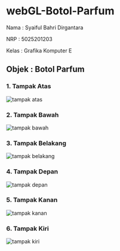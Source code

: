 # webGL-Botol-Parfum

Nama  : Syaiful Bahri Dirgantara

NRP   : 5025201203

Kelas : Grafika Komputer E

## Objek : Botol Parfum

### 1. Tampak Atas
![tampak atas](https://user-images.githubusercontent.com/82220673/210080003-8772d654-c4c7-492c-9756-0b46e3a1c8b3.jpg)

### 2. Tampak Bawah
![tampak bawah](https://user-images.githubusercontent.com/82220673/210080023-01dba6b7-7f73-4f74-a482-ded5b6423382.jpg)

### 3. Tampak Belakang
![tampak belakang](https://user-images.githubusercontent.com/82220673/210080048-3396c3d6-12df-4bee-851a-352c528e7643.jpg)

### 4. Tampak Depan
![tampak depan](https://user-images.githubusercontent.com/82220673/210080065-0cfb5951-d871-4170-bfac-b428e283ea6b.jpg)

### 5. Tampak Kanan
![tampak kanan](https://user-images.githubusercontent.com/82220673/210080079-8fe47e52-b843-44d8-90c6-97169c76bdc7.jpg)

### 6. Tampak Kiri
![tampak kiri](https://user-images.githubusercontent.com/82220673/210080091-48073fbc-37e8-45e0-925e-debf4aac210c.jpg)
